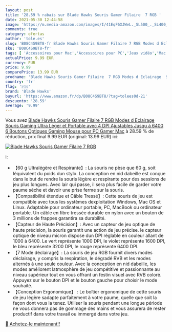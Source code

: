 ```yaml
---
layout: post
title: '28.59 % rabais sur Blade Hawks Souris Gamer Filaire  7 RGB '
date: 2021-05-30 12:44:58
image: 'https://m.media-amazon.com/images/I/41EqF6XJWeL._SL500_._SL400_.jpg'
comments: true
category: ofertas
author: 'tole.es'
slug: 'B08C4S9BT8-fr Blade Hawks Souris Gamer Filaire 7 RGB Modes d Eclairage...'
sku: 'B08C4S9BT8-fr'
tags: [ 'Accessoires pour Mac','Accessoires pour PC','Jeux vidéo','Mac: Jeux et accessoires','PC: Jeux et accessoires','Souris gaming pour PC','blade hawks', ]
actualPrice: 9.99 EUR
currency: EUR
price: 9.99
comparePrice: 13.99 EUR
prodname: 'Blade Hawks Souris Gamer Filaire  7 RGB Modes d Eclairage  Souris Gaming Ultra Léger et Portable avec 4 DPI Ajustables Jusqu à 6400  6 Boutons Optiques Gaming Mouse pour PC Gamer Mac'
country: 'fr'
flag: '🇫🇷'
brand: 'Blade Hawks'
buyurl: 'https://www.amazon.fr/dp/B08C4S9BT8/?tag=tolees0d-21'
descuento: '28.59'
average: '9.99'
---
```


Vous avez [Blade Hawks Souris Gamer Filaire  7 RGB Modes d Eclairage  Souris Gaming Ultra Léger et Portable avec 4 DPI Ajustables Jusqu à 6400  6 Boutons Optiques Gaming Mouse pour PC Gamer Mac](https://www.amazon.fr/dp/B08C4S9BT8/?tag=tolees0d-21)  à  28.59 % de réduction, prix final  9.99 EUR (original: 13.99 EUR) ici:

[![Blade Hawks Souris Gamer Filaire  7 RGB ](https://m.media-amazon.com/images/I/41EqF6XJWeL._SL500_._SL400_.jpg)](https://www.amazon.fr/dp/B08C4S9BT8/?tag=tolees0d-21)

ℹ️:

- 【60 g Ultralégère et Respirante】: La souris ne pèse que 60 g, soit léquivalent du poids dun stylo. La conception en nid dabeille est conçue dans le but de rendre la souris légère et respirante pour des sessions de jeu plus longues. Avec lair qui passe, il sera plus facile de garder votre paume sèche et davoir une prise ferme sur la souris.
- 【Compatibilité étendue et Câble Tressé】: Cette souris de jeu est compatible avec tous les systèmes dexploitation Windows, Mac OS et Linux. Adaptable pour ordinateur portable, PC, MacBook ou ordinateur portable. Un câble en fibre tressée durable en nylon avec un bouton de 3 millions de frappes garantira sa durabilité.
- 【Capteur de Haute Précision】: Avec un capteur de jeu optique de haute précision, la souris garantit une action de jeu précise. le capteur optique de niveau micron dispose dun DPI réglable en couleur allant de 1000 à 6400. Le vert représente 1000 DPI, le violet représente 1600 DPI, le bleu représente 3200 DPI, le rouge représente 6400 DPI.
- 【7 Mode déclairage】: La souris de jeu RGB fournit divers modes déclairage, y compris la respiration, le dégradé RVB et les modes alternés à une seule couleur. Avec la conception en nid dabeille, les modes améliorent latmosphère de jeu compétitive et passionnante au niveau supérieur tout en vous offrant un festin visuel avec RVB coloré. Appuyez sur le bouton DPI et le bouton gauche pour choisir le mode souhaité.
- 【Conception Ergonomique】 : Le boîtier ergonomique de cette souris de jeu légère sadapte parfaitement à votre paume, quelle que soit la façon dont vous la tenez. Utiliser la souris pendant une longue période ne vous donnera pas de gommage des mains et vous assurera de rester productif dans votre travail ou immergé dans votre jeu.

[🛒 Achetez-le maintenant!!](https://www.amazon.fr/dp/B08C4S9BT8/?tag=tolees0d-21)
